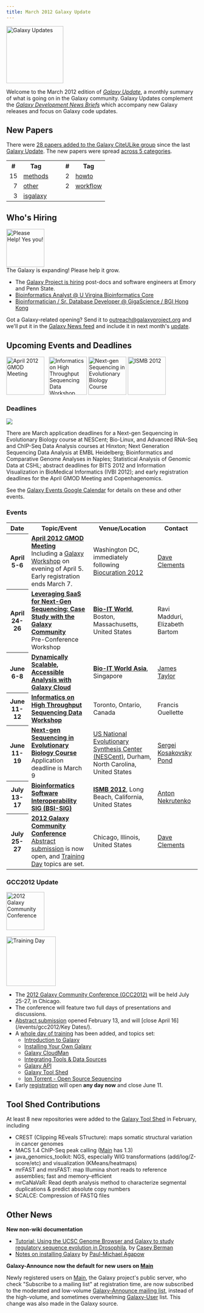 ```yaml
---
title: March 2012 Galaxy Update
---
```

<div class='left'><a href='/galaxy-updates/'><img src="/images/logos/GalaxyUpdate200.png" alt="Galaxy Updates" width=150 /></a></div>

Welcome to the March 2012 edition of *[Galaxy Update](/galaxy-updates/)*, a monthly summary of what is going on in the Galaxy community.  Galaxy Updates complement the *[Galaxy Development News Briefs](/docs/)* which accompany new Galaxy releases and focus on Galaxy code updates.

## New Papers

There were [28 papers added to the Galaxy CiteULike group](http://www.citeulike.org/group/16008/library) since the last [Galaxy Update](/galaxy-updates/).  The new papers were spread [across 5 categories](http://www.citeulike.org/group/16008/tags).
<table>
  <tr>
    <th> # </th>
    <th> Tag </th>
    <td rowspan=3 style=" border:none;"> &nbsp;&nbsp;&nbsp; </td>
    <th> # </th>
    <th> Tag </th>
  </tr>
  <tr>
    <td style=" text-align: right;"> 15 </td>
    <td> <a href='http://www.citeulike.org/group/16008/tag/methods'>methods</a> </td>
    <td style=" text-align: right;"> 2 </td>
    <td> <a href='http://www.citeulike.org/group/16008/tag/howto'>howto</a> </td>
  </tr>
  <tr>
    <td style=" text-align: right;"> 7 </td>
    <td> <a href='http://www.citeulike.org/group/16008/tag/other'>other</a> </td>
    <td style=" text-align: right;"> 2 </td>
    <td> <a href='http://www.citeulike.org/group/16008/tag/workflow'>workflow</a> </td>
  </tr>
  <tr>
    <td style=" text-align: right;"> 3 </td>
    <td> <a href='http://www.citeulike.org/group/16008/tag/isgalaxy'>isgalaxy</a> </td>
  </tr>
</table>


## Who's Hiring

<div class='right'><img src="/images/icons/PointingFinger.png" alt="Please Help!  Yes you!" width="100" /></div>
The Galaxy is expanding!  Please help it grow.

* The [Galaxy Project is hiring](/galaxy-is-hiring/) post-docs and software engineers at Emory and Penn State.
* [Bioinformatics Analyst @ U Virgina Bioinformatics Core](/news/bioinformatics-analyst-at-u-va/)
* [Bioinformatician / Sr. Database Developer @ GigaScience / BGI Hong Kong](/news/opening-at-giga-science-bgi/)

Got a Galaxy-related opening?  Send it to outreach@galaxyproject.org and we'll put it in the [Galaxy News feed](/news/) and include it in next month's [update](/galaxy-updates/).

## Upcoming Events and Deadlines

<div class='center'>
<a href='http://gmod.org/wiki/April_2012_GMOD_Meeting'><img src="/images/logos/GMODApril2012Logo.png" alt="April 2012 GMOD Meeting" height=100 /></a>&nbsp;&nbsp; <a href='http://bioinformatics.ca/workshops/high_throughput'><img src="/images/logos/CanadianBioinfWorkshopsLog.png" alt="Informatics on High Throughput Sequencing Data Workshop" height=100 /></a>  <a href='https://www.nescent.org/sites/academy/Next-gen_sequencing'><img src="/images/logos/NESCentAcademyLogo.png" alt="Next-gen Sequencing in Evolutionary Biology Course" height="100" /></a> <a href='http://www.iscb.org/ismb2012'><img src="/images/logos/ISMB2012.jpg" alt="ISMB 2012" height=100 /></a>
</div>

### Deadlines

<div class='left'><a href='https://www.google.com/calendar/embed?src=mq93blfvdoosh5unpmivu4kh1c%40group.calendar.google.com'><img src="/images/icons/CalendarIcon.gif" /></a></div>

There are March application deadlines for a Next-gen Sequencing in Evolutionary Biology course at NESCent; Bio-Linux, and Advanced RNA-Seq and ChIP-Seq Data Analysis courses at Hinxton; Next Generation Sequencing Data Analysis at EMBL Heidelberg; Bioinformatics and Comparative Genome Analyses in Naples; Statistical Analysis of Genomic Data at CSHL; abstract deadlines for BITS 2012 and Information Visualization in BioMedical Informatics (IVBI 2012); and early registration deadlines for the April GMOD Meeting and Copenhagenomics.

See the [Galaxy Events Google Calendar](https://www.google.com/calendar/embed?src=mq93blfvdoosh5unpmivu4kh1c%40group.calendar.google.com) for details on these and other events.

### Events

<table>
  <tr class="th" >
    <th> Date </th>
    <th> Topic/Event </th>
    <th> Venue/Location </th>
    <th> Contact </th>
  </tr>
  <tr>
    <th> April 5-6 </th>
    <td> <strong><a href='http://gmod.org/wiki/April 2012 GMOD Meeting'>April 2012 GMOD Meeting</a></strong><br />Including a <a href='http://gmod.org/wiki/April 2012 GMOD Meeting#Galaxy Workshop'>Galaxy Workshop</a> on evening of April 5.  Early registration ends March 7.  </td>
    <td> Washington DC, immediately following <a href='http://pir.georgetown.edu/biocuration2012/'>Biocuration 2012</a> </td>
    <td> <a href='/people/dave-clements/'>Dave Clements</a> </td>
  </tr>
  <tr>
    <th> April 24-26 </th>
    <td> <strong><a href='http://www.bio-itworldexpo.com/Bio-It_Expo_Content.aspx?id=110781'>Leveraging SaaS for Next-Gen Sequencing: Case Study with the Galaxy Community</a></strong><br />Pre-Conference Workshop </td>
    <td> <strong><a href='http://www.bio-itworldexpo.com/'>Bio-IT World</a></strong>, Boston, Massachusetts, United States </td>
    <td> Ravi Madduri, Elizabeth Bartom </td>
  </tr>
  <tr>
    <th> June 6-8 </th>
    <td> <strong><a href='http://www.bio-itworldasia.com/cla'>Dynamically Scalable, Accessible Analysis with Galaxy Cloud</a></strong> </td>
    <td> <strong><a href='http://www.bio-itworldasia.com/'>Bio-IT World Asia</a></strong>, Singapore </td>
    <td> <a href='/people/james-taylor/'>James Taylor</a> </td>
  </tr>
  <tr>
    <th> June 11-12 </th>
    <td> <strong><a href='http://www.bioinformatics.ca/workshops/high_throughput'>Informatics on High Throughput Sequencing Data Workshop</a></strong> </td>
    <td> Toronto, Ontario, Canada </td>
    <td> Francis Ouellette </td>
  </tr>
  <tr>
    <th> June 11-19 </th>
    <td> <strong><a href='https://www.nescent.org/sites/academy/Next-gen_sequencing'>Next-gen Sequencing in Evolutionary Biology Course</a></strong><br />Application deadline is March 9 </td>
    <td> <a href='http://nescent.org'>US National Evolutionary Synthesis Center (NESCent)</a>, Durham, North Carolina, United States </td>
    <td> <a href='http://www.datam0nk3y.org/hyphywiki/index.php/Sergei_L_Kosakovsky_Pond'>Sergei Kosakovsky Pond</a> </td>
  </tr>
  <tr>
    <th> July 13-17 </th>
    <td> <strong><a href='http://www.iscb.org/ismb2012-program/ismb2012-satellitemeetings#BSI'>Bioinformatics Software Interoperability SIG (BSI-SIG)</a></strong> </td>
    <td> <strong><a href='http://www.iscb.org/ismb2012'>ISMB 2012</a></strong>, Long Beach, California, United States </td>
    <td> <a href='/people/anton/'>Anton Nekrutenko</a> </td>
  </tr>
  <tr>
    <th> July 25-27 </th>
    <td> <strong><a href='/events/gcc2012/'>2012 Galaxy Community Conference</a></strong><br /><a href='/events/gcc2012/abstracts/'>Abstract submission</a> is now open, and <a href='/events/gcc2012/training-day/'>Training Day</a> topics are set. </td>
    <td> Chicago, Illinois, United States </td>
    <td> <a href='/people/dave-clements/'>Dave Clements</a> </td>
  </tr>
</table>


### GCC2012 Update

<div class='right'><a href='/events/gcc2012/'><img src="/images/galaxy-logos/GCC2012Logo200.png" alt="2012 Galaxy Community Conference" height="100" /></a><br /><br /><a href='/events/gcc2012/training-day/'><img src="/images/galaxy-logos/GCC2012TrainingDayLogo.png" alt="Training Day" width="130" /></a></div>

* The [2012 Galaxy Community Conference (GCC2012)](/events/gcc2012/) will be held July 25-27, in Chicago.  
* The conference will feature two full days of presentations and discussions.  
* [Abstract submission](/events/gcc2012/abstracts/) opened February 13, and will [close April 16](/events/gcc2012/Key Dates/).  
* A [whole day of training](/events/gcc2012/training-day/) has been added, and topics set:
  * [Introduction to Galaxy](/events/gcc2012/training-day/#ws2)
  * [Installing Your Own Galaxy](/events/gcc2012/training-day/#ws5)
  * [Galaxy CloudMan](/events/gcc2012/training-day/#ws3)
  * [Integrating Tools & Data Sources](/events/gcc2012/training-day/#ws1)
  * [Galaxy API](/events/gcc2012/training-day/#ws6)
  * [Galaxy Tool Shed](/events/gcc2012/training-day/#ws7)
  * [Ion Torrent - Open Source Sequencing](/events/gcc2012/training-day/#ws10)
* Early [registration](/events/gcc2012/register/) will open **any day now** and close June 11.

## Tool Shed Contributions

At least 8 new repositories were added to the [Galaxy Tool Shed](http://toolshed.g2.bx.psu.edu/) in February, including
* CREST (Clipping REveals STructure): maps somatic structural variation in cancer genomes
* MACS 1.4 ChIP-Seq peak calling ([Main](/main/) has 1.3)
* java_genomics_toolkit: NGS, especially WIG transformations (add/log/Z-score/etc) and visualization (KMeans/heatmaps)
* mrFAST and mrsFAST: map Illumina short reads to reference assemblies; fast and memory-efficient
* mrCaNaVaR: Read depth analysis method to characterize segmental duplications & predict absolute copy numbers
* SCALCE: Compression of FASTQ files

## Other News

**New non-wiki documentation**
* [Tutorial: Using the UCSC Genome Browser and Galaxy to study regulatory sequence evolution in Drosophila](http://bergmanlab.smith.man.ac.uk/?p=1248), by [Casey Berman](http://www.ls.manchester.ac.uk/people/profile/?personid=235)
* [Notes on installing Galaxy](http://biocoders.net/2012/02/20/guest-post-notes-on-installing-galaxy/) by [Paul-Michael Agapow](http://biocoders.net/members/agapow/)

**Galaxy-Announce now the default for new users on [Main](/main/)**

Newly registered users on [Main](/main/), the Galaxy project's public server, who check "Subscribe to a mailing list" at registration time, are now subscribed to the moderated and low-volume [Galaxy-Announce mailing list](/mailing-lists/), instead of the high-volume, and sometimes overwhelming [Galaxy-User](/mailing-lists/) list.  This change was also made in the Galaxy source.
